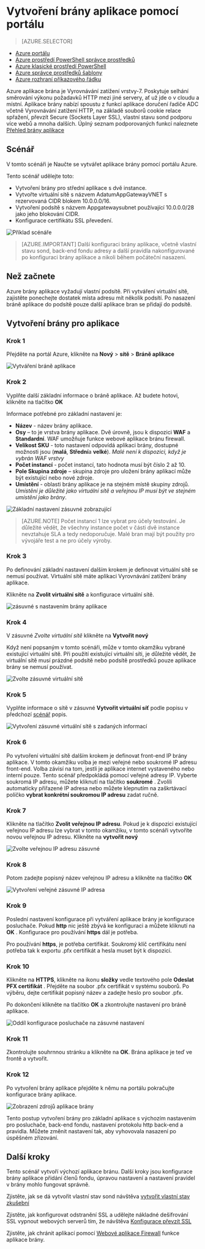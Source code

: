 <properties
   pageTitle="Vytvoření brány aplikační na portálu | Microsoft Azure"
   description="Naučte se vytvářet aplikace brány tak, že na portálu"
   services="application-gateway"
   documentationCenter="na"
   authors="georgewallace"
   manager="carmonm"
   editor=""
   tags="azure-resource-manager"
/>
<tags  
   ms.service="application-gateway"
   ms.devlang="na"
   ms.topic="article"
   ms.tgt_pltfrm="na"
   ms.workload="infrastructure-services"
   ms.date="10/25/2016"
   ms.author="gwallace" />

# <a name="create-an-application-gateway-by-using-the-portal"></a>Vytvoření brány aplikace pomocí portálu

> [AZURE.SELECTOR]
- [Azure portálu](application-gateway-create-gateway-portal.md)
- [Azure prostředí PowerShell správce prostředků](application-gateway-create-gateway-arm.md)
- [Azure klasické prostředí PowerShell](application-gateway-create-gateway.md)
- [Azure správce prostředků šablony](application-gateway-create-gateway-arm-template.md)
- [Azure rozhraní příkazového řádku](application-gateway-create-gateway-cli.md)

Azure aplikace brána je Vyrovnávání zatížení vrstvy-7. Poskytuje selhání směrování výkonu požadavků HTTP mezi jiné servery, ať už jde o v cloudu a místní. Aplikace brány nabízí spoustu z funkcí aplikace doručení řadiče ADC včetně Vyrovnávání zatížení HTTP, na základě souborů cookie relace spřažení, převzít Secure (Sockets Layer SSL), vlastní stavu sond podporu více webů a mnoha dalších. Úplný seznam podporovaných funkcí naleznete [Přehled brány aplikace](application-gateway-introduction.md)

## <a name="scenario"></a>Scénář

V tomto scénáři je Naučte se vytvářet aplikace brány pomocí portálu Azure.

Tento scénář udělejte toto:

- Vytvoření brány pro střední aplikace s dvě instance.
- Vytvořte virtuální sítě s názvem AdatumAppGatewayVNET s rezervovaná CIDR blokem 10.0.0.0/16.
- Vytvoření podsítě s názvem Appgatewaysubnet používající 10.0.0.0/28 jako jeho blokování CIDR.
- Konfigurace certifikátu SSL převedení.

![Příklad scénáře][scenario]

>[AZURE.IMPORTANT] Další konfiguraci brány aplikace, včetně vlastní stavu sond, back-end fondu adresy a další pravidla nakonfigurované po konfiguraci brány aplikace a nikoli během počáteční nasazení.

## <a name="before-you-begin"></a>Než začnete

Azure brány aplikace vyžadují vlastní podsítě. Při vytváření virtuální sítě, zajistěte ponechejte dostatek místa adresu mít několik podsítí. Po nasazení bráně aplikace do podsítě pouze další aplikace bran se přidají do podsítě.

## <a name="create-the-application-gateway"></a>Vytvoření brány pro aplikace

### <a name="step-1"></a>Krok 1

Přejděte na portál Azure, klikněte na **Nový** > **sítě** > **Bráně aplikace**

![Vytváření bráně aplikace][1]

### <a name="step-2"></a>Krok 2

Vyplňte další základní informace o bráně aplikace. Až budete hotovi, klikněte na tlačítko **OK**

Informace potřebné pro základní nastavení je:

- **Název** - název brány aplikace.
- **Osy** – to je vrstva brány aplikace. Dvě úrovně, jsou k dispozici **WAF** a **Standardní**. WAF umožňuje funkce webové aplikace bránu firewall.
- **Velikost SKU** - toto nastavení odpovídá aplikaci brány, dostupné možnosti jsou (**malá**, **Střední**a **velké**). *Malé není k dispozici, když je vybrán WAF vrstvy*
- **Počet instancí** - počet instancí, tato hodnota musí být číslo 2 až 10.
- **Pole Skupina zdroje** – skupina zdroje pro uložení brány aplikací může být existující nebo nové zdroje.
- **Umístění** - oblasti brány aplikace je na stejném místě skupiny zdrojů. *Umístění je důležité jako virtuální sítě a veřejnou IP musí být ve stejném umístění jako brány*.

![Základní nastavení zásuvné zobrazující][2]

>[AZURE.NOTE] Počet instancí 1 lze vybrat pro účely testování. Je důležité vědět, že všechny instance počet v části dvě instance nevztahuje SLA a tedy nedoporučuje. Malé bran mají být použity pro vývojáře test a ne pro účely výroby.

### <a name="step-3"></a>Krok 3

Po definování základní nastavení dalším krokem je definovat virtuální sítě se nemusí používat. Virtuální sítě máte aplikaci Vyrovnávání zatížení brány aplikace.

Klikněte na **Zvolit virtuální sítě** a konfigurace virtuální sítě.

![zásuvné s nastavením brány aplikace][3]

### <a name="step-4"></a>Krok 4

V zásuvné *Zvolte virtuální sítě* klikněte na **Vytvořit nový**

Když není popsaným v tomto scénáři, může v tomto okamžiku vybrané existující virtuální sítě.  Při použití existující virtuální síti, je důležité vědět, že virtuální sítě musí prázdné podsítě nebo podsítě prostředků pouze aplikace brány se nemusí používat.

![Zvolte zásuvné virtuální sítě][4]

### <a name="step-5"></a>Krok 5

Vyplňte informace o sítě v zásuvné **Vytvořit virtuální síť** podle popisu v předchozí [scénář](#scenario) popis.

![Vytvoření zásuvné virtuální sítě s zadaných informací][5]

### <a name="step-6"></a>Krok 6

Po vytvoření virtuální sítě dalším krokem je definovat front-end IP brány aplikace. V tomto okamžiku volba je mezi veřejné nebo soukromé IP adresu front-end. Volba závisí na tom, jestli je aplikace internet vystaveného nebo interní pouze. Tento scénář předpokládá pomocí veřejné adresy IP. Vyberte soukromá IP adresu, můžete kliknutí na tlačítko **soukromé** . Zvolili automaticky přiřazené IP adresa nebo můžete klepnutím na zaškrtávací políčko **vybrat konkrétní soukromou IP adresu** zadat ručně.

### <a name="step-7"></a>Krok 7

Klikněte na tlačítko **Zvolit veřejnou IP adresu**. Pokud je k dispozici existující veřejnou IP adresu lze vybrat v tomto okamžiku, v tomto scénáři vytvoříte novou veřejnou IP adresu. Klikněte na **vytvořit nový**

![Zvolte veřejnou IP adresu zásuvné][6]

### <a name="step-8"></a>Krok 8

Potom zadejte popisný název veřejnou IP adresu a klikněte na tlačítko **OK**

![Vytvoření veřejné zásuvné IP adresa][7]

### <a name="step-9"></a>Krok 9

Poslední nastavení konfigurace při vytváření aplikace brány je konfigurace posluchače.  Pokud **http** nic ještě zbývá ke konfiguraci a můžete kliknutí na **OK** . Konfigurace pro používání **https** dál je potřeba.

Pro používání **https**, je potřeba certifikát. Soukromý klíč certifikátu není potřeba tak k exportu .pfx certifikát a hesla muset být k dispozici.

### <a name="step-10"></a>Krok 10

Klikněte na **HTTPS**, klikněte na ikonu **složky** vedle textového pole **Odeslat PFX certifikát** .
Přejděte na soubor .pfx certifikát v systému souborů. Po výběru, dejte certifikát popisný název a zadejte heslo pro soubor .pfx.

Po dokončení klikněte na tlačítko **OK** a zkontrolujte nastavení pro bráně aplikace.

![Oddíl konfigurace posluchače na zásuvné nastavení][9]

### <a name="step-11"></a>Krok 11

Zkontrolujte souhrnnou stránku a klikněte na **OK**.  Brána aplikace je teď ve frontě a vytvořit.

### <a name="step-12"></a>Krok 12

Po vytvoření brány aplikace přejděte k němu na portálu pokračujte konfigurace brány aplikace.

![Zobrazení zdrojů aplikace brány][10]

Tento postup vytvoření brány pro základní aplikace s výchozím nastavením pro posluchače, back-end fondu, nastavení protokolu http back-end a pravidla. Můžete změnit nastavení tak, aby vyhovovala nasazení po úspěšném zřizování.

## <a name="next-steps"></a>Další kroky

Tento scénář vytvoří výchozí aplikace bránu. Další kroky jsou konfigurace brány aplikace přidání členů fondu, úpravou nastavení a nastavení pravidel v brány mohlo fungovat správně.

Zjistěte, jak se dá vytvořit vlastní stav sond návštěva [vytvořit vlastní stav zkušební](application-gateway-create-probe-portal.md)

Zjistěte, jak konfigurovat odstranění SSL a udělejte nákladné dešifrování SSL vypnout webových serverů tím, že návštěva [Konfigurace převzít SSL](application-gateway-ssl-portal.md)

Zjistěte, jak chránit aplikací pomocí [Webové aplikace Firewall](application-gateway-webapplicationfirewall-overview.md) funkce aplikace brány.

<!--Image references-->
[1]: ./media/application-gateway-create-gateway-portal/figure1.png
[2]: ./media/application-gateway-create-gateway-portal/figure2.png
[3]: ./media/application-gateway-create-gateway-portal/figure3.png
[4]: ./media/application-gateway-create-gateway-portal/figure4.png
[5]: ./media/application-gateway-create-gateway-portal/figure5.png
[6]: ./media/application-gateway-create-gateway-portal/figure6.png
[7]: ./media/application-gateway-create-gateway-portal/figure7.png
[8]: ./media/application-gateway-create-gateway-portal/figure8.png
[9]: ./media/application-gateway-create-gateway-portal/figure9.png
[10]: ./media/application-gateway-create-gateway-portal/figure10.png
[scenario]: ./media/application-gateway-create-gateway-portal/scenario.png
